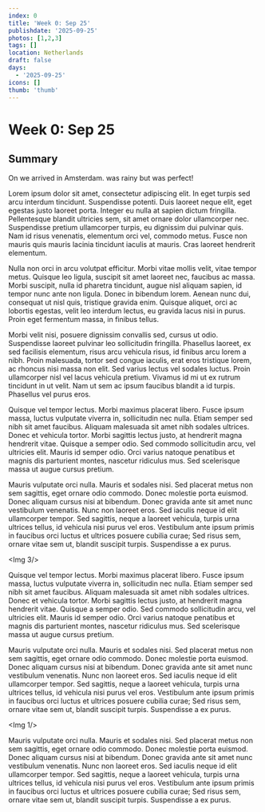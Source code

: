 ```yaml
---
index: 0
title: 'Week 0: Sep 25'
publishdate: '2025-09-25'
photos: [1,2,3]
tags: []
location: Netherlands
draft: false
days:
  - '2025-09-25'
icons: []
thumb: 'thumb'
---
```

# Week 0: Sep 25

## Summary

On <Fri> we arrived in Amsterdam. <Sat> was rainy but <Sun> was perfect!

Lorem ipsum dolor sit amet, consectetur adipiscing elit. In eget turpis sed arcu interdum tincidunt. Suspendisse potenti. Duis laoreet neque elit, eget egestas justo laoreet porta. Integer eu nulla at sapien dictum fringilla. Pellentesque blandit ultricies sem, sit amet ornare dolor ullamcorper nec. Suspendisse pretium ullamcorper turpis, eu dignissim dui pulvinar quis. Nam id risus venenatis, elementum orci vel, commodo metus. Fusce non mauris quis mauris lacinia tincidunt iaculis at mauris. Cras laoreet hendrerit elementum.

<Tue>

Nulla non orci in arcu volutpat efficitur. Morbi vitae mollis velit, vitae tempor metus. Quisque leo ligula, suscipit sit amet laoreet nec, faucibus ac massa. Morbi suscipit, nulla id pharetra tincidunt, augue nisl aliquam sapien, id tempor nunc ante non ligula. Donec in bibendum lorem. Aenean nunc dui, consequat <Mon> ut nisl quis, tristique gravida enim. Quisque aliquet, orci ac lobortis egestas, velit leo interdum lectus, eu gravida lacus nisi in purus. Proin eget fermentum massa, in finibus tellus.

Morbi velit nisi, posuere dignissim convallis sed, cursus ut odio. Suspendisse laoreet pulvinar leo sollicitudin fringilla. Phasellus laoreet, ex sed facilisis elementum, risus arcu vehicula risus, id finibus arcu lorem a nibh. Proin malesuada, tortor sed congue iaculis, erat eros tristique lorem, ac rhoncus nisi massa non elit. Sed varius lectus vel sodales luctus. Proin ullamcorper nisl vel lacus vehicula pretium. Vivamus id mi ut ex rutrum tincidunt in ut velit. Nam ut sem ac ipsum faucibus blandit a id turpis. Phasellus vel purus eros.

Quisque vel tempor lectus. Morbi maximus placerat libero. Fusce ipsum massa, luctus vulputate viverra in, sollicitudin nec nulla. Etiam semper sed nibh sit amet faucibus. Aliquam malesuada sit amet nibh sodales ultrices. Donec et vehicula tortor. Morbi sagittis lectus justo, at hendrerit magna hendrerit vitae. Quisque a semper odio. Sed commodo sollicitudin arcu, vel ultricies elit. Mauris id semper odio. Orci varius natoque penatibus et magnis dis parturient montes, nascetur ridiculus mus. Sed scelerisque massa ut augue cursus pretium.

Mauris vulputate orci nulla. Mauris et sodales nisi. Sed placerat metus non sem sagittis, eget ornare odio commodo. Donec molestie porta euismod. Donec aliquam cursus nisi at bibendum. Donec gravida ante sit amet nunc vestibulum venenatis. Nunc non laoreet eros. Sed iaculis neque id elit ullamcorper tempor. Sed sagittis, neque a laoreet vehicula, turpis urna ultrices tellus, id vehicula nisi purus vel eros. Vestibulum ante ipsum primis in faucibus orci luctus et ultrices posuere cubilia curae; Sed risus sem, ornare vitae sem ut, blandit suscipit turpis. Suspendisse a ex purus.

<Img 3/>

Quisque vel tempor lectus. Morbi maximus placerat libero. Fusce ipsum massa, luctus vulputate viverra in, sollicitudin nec nulla. Etiam semper sed nibh sit amet faucibus. Aliquam malesuada sit amet nibh sodales ultrices. Donec et vehicula tortor. Morbi sagittis lectus justo, at hendrerit magna hendrerit vitae. Quisque a semper odio. Sed commodo sollicitudin arcu, vel ultricies elit. Mauris id semper odio. Orci varius natoque penatibus et magnis dis parturient montes, nascetur ridiculus mus. Sed scelerisque massa ut augue cursus pretium.

Mauris vulputate orci nulla. Mauris et sodales nisi. Sed placerat metus non sem sagittis, eget ornare odio commodo. Donec molestie porta euismod. Donec aliquam cursus nisi at bibendum. Donec gravida ante sit amet nunc vestibulum venenatis. Nunc non laoreet eros. Sed iaculis neque id elit ullamcorper tempor. Sed sagittis, neque a laoreet vehicula, turpis urna ultrices tellus, id vehicula nisi purus vel eros. Vestibulum ante ipsum primis in faucibus orci luctus et ultrices posuere cubilia curae; Sed risus sem, ornare vitae sem ut, blandit suscipit turpis. Suspendisse a ex purus.

<Img 1/>

Mauris vulputate orci nulla. Mauris et sodales nisi. Sed placerat metus non sem sagittis, eget ornare odio commodo. Donec molestie porta euismod. Donec aliquam cursus nisi at bibendum. Donec gravida ante sit amet nunc vestibulum venenatis. Nunc non laoreet eros. Sed iaculis neque id elit ullamcorper tempor. Sed sagittis, neque a laoreet vehicula, turpis urna ultrices tellus, id vehicula nisi purus vel eros. Vestibulum ante ipsum primis in faucibus orci luctus et ultrices posuere cubilia curae; Sed risus sem, ornare vitae sem ut, blandit suscipit turpis. Suspendisse a ex purus.